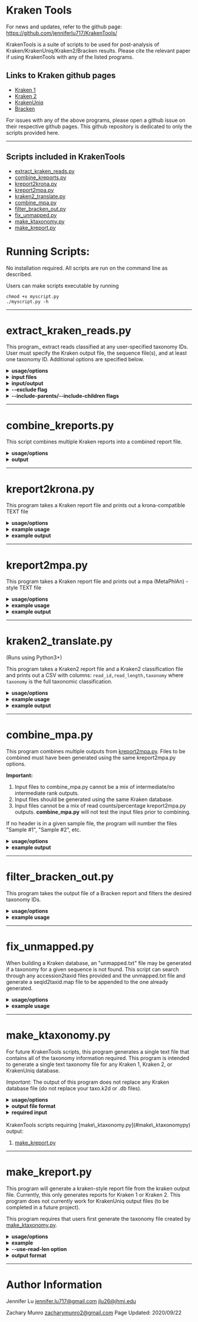# Kraken Tools
For news and updates, refer to the github page: https://github.com/jenniferlu717/KrakenTools/

KrakenTools is a suite of scripts to be used for post-analysis of
Kraken/KrakenUniq/Kraken2/Bracken results. Please cite the relevant paper
if using KrakenTools with any of the listed programs.

## Links to Kraken github pages
- [Kraken 1](https://github.com/DerrickWood/kraken)
- [Kraken 2](https://github.com/DerrickWood/kraken2)
- [KrakenUniq](https://github.com/fbreitwieser/krakenuniq)
- [Bracken](https://github.com/jenniferlu717/Bracken)

For issues with any of the above programs,
please open a github issue on their respective github pages.
This github repository is dedicated to only the scripts provided here.

---------------------------------------------------------
## Scripts included in KrakenTools
- [extract\_kraken\_reads.py](#extract\_kraken\_readspy)
- [combine\_kreports.py](#combine\_kreportspy)
- [kreport2krona.py](#kreport2kronapy)
- [kreport2mpa.py](#kreport2mpapy)
- [kraken2\_translate.py](#kraken2\_translatepy)
- [combine\_mpa.py](#combine\_mpapy)
- [filter\_bracken\_out.py](#filter\_bracken\_outpy)
- [fix\_unmapped.py](#fix\_unmappedpy)
- [make\_ktaxonomy.py](#make\_ktaxonomypy)
- [make\_kreport.py](#make\_kreportpy)

# Running Scripts:
No installation required.
All scripts are run on the command line as described.

Users can make scripts executable by running

    chmod +x myscript.py
    ./myscript.py -h

---------------------------------------------------------
# extract\_kraken\_reads.py

This program_ extract reads classified at any user-specified taxonomy IDs. User
must specify the Kraken output file, the sequence file(s), and at least one
taxonomy ID. Additional options are specified below.

<details>
    <summary>
        <b>usage/options</b>
    </summary>

`python extract_kraken_reads.py`
*   `-k, --kraken MYFILE.KRAKEN.............`Kraken output file
*   `-s, -s1, -1, -U SEQUENCE.FILE..........`FASTA/FASTQ sequence file (may be gzipped)
*   `-s2, -2 SEQUENCE2.FILE.................`FASTA/FASTQ sequence file (for paired reads, may be gzipped)
*   `-o, --output2 OUTPUT.FASTA.............`output FASTA/Q file with extracted seqs
*   `-t, --taxid TID TID2 etc...............`list of taxonomy IDs to extract (separated by spaces)

Optional:
*   `-o2, --output2 OUTPUT.FASTA.............`second output FASTA/Q file with extracted seqs (for paired reads)
*   `--fastq-output..........................`Instead of producing FASTA files, print FASTQ files (requires FASTQ input)
*   `--exclude...............................`Instead of finding reads matching specified taxids, finds reads NOT matching specified taxids.
*   `-r, --report MYFILE.KREPORT.............`Kraken report file (required if specifying --include-children or --include-parents)
*   `--include-children......................`include reads classified at more specific levels than specified taxonomy ID levels.
*   `--include-parents.......................`include reads classified at all taxonomy levels between root and the specified taxonomy ID levels.
*   `--max #.................................`maximum number of reads to save.
*   `--append................................`if output file exists, appends reads
*   `--noappend..............................`[default] rewrites existing output file

</details>

<details>
    <summary>
        <b>input files</b>
    </summary>

Input sequence files must be either FASTQ or FASTA files. Input files
can be gzipped or not. The program will automatically detect whether
the file is gzipped and whether it is FASTQ or FASTA formatted based on
the first character in the file (">" for FASTA, "@" for FASTQ)

</details>

<details>
    <summary>
        <b>input/output</b>
    </summary>

Users that ran Kraken using paired reads should input both read files into
extract\_kraken\_reads.py as follows:

    extract_kraken_reads.py -k myfile.kraken -s1 read1.fq -s2 reads2.fq

Given paired reads, the script requires users to provide two output file
names to contain extracted reads:

    extract_kraken_reads.py -k myfile.kraken -s1 read1.fq -s2 reads2.fq -o extracted1.fq -o2 extracted2.fq

The delimiter (`--delimiter` or `-d`) option has been removed.

    `extract_kraken_reads.py -k myfile.kraken ... -o reads_S1.fa -o2 reads_s2.fa
</details>

<details>
    <summary>
        <b>--exclude flag</b>
    </summary>

By default, reads classified at specified taxonomy IDs will be extracted (and any taxids selected using `--include-parents`/`--include-children`. However, specifying `--exclude` will cause the reads NOT classified at any specified taxonomy IDs.

For example:
1. `extract_kraken_reads.py -k myfile.kraken ... --taxid 9606 --exclude` ==> extract all reads NOT classified as Human (taxid 9606).
2. `extract_kraken_reads.py -k myfile.kraken ... --taxid 2 --exclude --include-children` ==> extract all reads NOT classified as Bacteria (taxid 2) or any classification in the Bacteria subtree.
3. `extract_kraken_reads.py -k myfile.kraken ... --taxid 9606 --exclude --include-parents` ==> extract all reads NOT classified as Human or any classification in the direct ancestry of Human (e.g. will exclude reads classified at the Primate, Chordata, or Eukaryota levels).
</details>

<details>
    <summary>
        <b>--include-parents/--include-children flags</b>
    </summary>

By default, only reads classified exactly at the specified taxonomy IDs
will be extracted. Options --include-children and --include parents can be
used to extract reads classified within the same lineage as a specified
taxonomy ID. For example, given a Kraken report containing the following:

        [%]     [reads] [lreads][lvl]   [tid]       [name]
        100     1000    0       R       1           root
        100     1000    0       R1      131567        cellular organisms
        100     1000    50      D       2               Bacteria
        0.95    950     0       P       1224              Proteobacteria
        0.95    950     0       C       1236                Gammaproteobacteria
        0.95    950     0       O       91347                 Enterobacterales
        0.95    950     0       F       543                     Enterobacteriaceae
        0.95    950     0       G       561                       Escherichia
        0.95    950     850     S       562                         Escherichia coli
        0.05    50      50      S1      498388                        Escherichia coli C
        0.05    50      50      S1      316401                        Escherichia coli ETEC


1.  `extract_kraken_reads.py  [options] -t 562` ==> 850 reads classified as _E. coli_ will be extracted
2.  `extract_kraken_reads.py  [options] -t 562 --include-parents` ==> 900 reads classified as _E. coli_ or Bacteria will be extracted
3.  `extract_kraken_reads.py  [options] -t 562 --include-children` ==> 950 reads classified as _E. coli_, _E. coli C_, or _E. coli ETEC_ will be extracted
4.  `extract_kraken_reads.py  [options] -t 498388` ==> 50 reads classified as _E. coli C_ will be extracted
5.  `extract_kraken_reads.py  [options] -t 498388 --include-parents` ==> 950 reads classified as _E. coli C_, _E. coli_, or Bacteria will be extracted
6.  `extract_kraken_reads.py  [options] -t 1 --include-children` ==> All classified reads will be extracted
</details>

---------------------------------------------------------
# combine\_kreports.py

This script combines multiple Kraken reports into a combined report file.

<details>
    <summary>
        <b>usage/options</b>
    </summary>

`python complete_kreports.py`
*    `-r 1.KREPORT 2.KREPORT........................`Kraken-style reports to combine
*    `-o COMBINED.KREPORT...........................`Output file

Optional:
*   `--display-headers..............................`include headers describing the samples and columns [all headers start with #]
*   `--no-headers...................................`do not include headers in output
*   `--sample-names.................................`give abbreviated names for each sample [default: S1, S2, ... etc]
*   `--only-combined................................`output uses exact same columns as a single Kraken-style report file. Only total numbers for read counts and percentages will be used. Reads from individual reports will not be included.
</details>

<details>
    <summary>
        <b>output</b>
    </summary>

Percentage is only reported for the summed read counts, not for each individual sample.

The output file therefore contains the following tab-delimited columns:
*    `perc............`percentage of total reads rooted at this clade
*    `tot_all ........`total reads rooted at this clade (including reads at more specific clades)
*    `tot_lvl.........`total reads at this clade  (not including reads at more specific clades)
*    `1_all...........`reads from Sample 1 rooted at this clade
*    `1_lvl...........`reads from Sample 1 at this clade
*    `2_all...........`""
*    `2_lvl...........`""
*    etc..
*    `lvl_type........`Clade level type (R, D, P, C, O, F, G, S....)
*    `taxid...........`taxonomy ID of this clade
*    `name............`name of this clade

</details>

---------------------------------------------------------
# kreport2krona.py

This program takes a Kraken report file and prints out a krona-compatible TEXT file

<details>
    <summary>
        <b>usage/options</b>
    </summary>

`python kreport2krona.py`
*    `-r/--report MYFILE.KREPORT........`Kraken report file
*    `-o/--output MYFILE.KRONA..........`Output Krona text file

Optional:
*    `--no-intermediate-ranks...........`[default]only output standard levels [D,P,C,O,F,G,S]
*    `--intermediate-ranks..............`include non-standard levels

</details>

<details>
    <summary>
        <b>example usage</b>
    </summary>

    kraken2 --db KRAKEN2DB --threads THREADNUM --report MYSAMPLE.KREPORT \
        --paired SAMPLE_1.FASTA SAMPLE_2.FASTA > MYSAMPLE.KRAKEN2
    python kreport2krona.py -r MYSAMPLE.KREPORT -o MYSAMPLE.krona
    ktImportText MYSAMPLE.krona -o MYSAMPLE.krona.html

Krona information: see https://github.com/marbl/Krona.
</details>

<details>
    <summary>
        <b>example output</b>
    </summary>

`--no-intermediate-ranks`

        6298        Unclassified
        8           k__Bacteria
        4           k__Bacteria     p_Proteobacteria
        6           k__Bacteria     p_Proteobacteria    c__Gammaproteobacteria
        ...


`--intermediate-ranks`

        6298        Unclassified
        79          x__root
        0           x__root     x__cellular_organisms
        8           x__root     x__cellular organisms   k__Bacteria
        4           x__root     x__cellular organisms   k__Bacteria     p__Proteobacteria
        6           x__root     x__cellular organisms   k__Bacteria     p__Proteobacteria   c__Gammaproteobacteria
        ....
</details>

---------------------------------------------------------
# kreport2mpa.py
This program takes a Kraken report file and prints out a mpa (MetaPhlAn) -style TEXT file

<details>
    <summary>
        <b>usage/options</b>
    </summary>

`python kreport2mpa.py`
*    `-r/--report MYFILE.KREPORT........`Kraken report file
*    `-o/--output MYFILE.MPA.TXT........`Output MPA-STYLE text file

Optional:
*    `--display-header..................`display header line (#Classification, MYFILE.KREPORT) [default: no header]
*    `--no-intermediate-ranks...........`[default] only output standard levels [D,P,C,O,F,G,S]
*    `--intermediate-ranks..............`include non-standard levels
*    `--read-count......................`[default] use read count for output
*    `--percentages.....................`use percentage of total reads for output
</details>

<details>
    <summary>
        <b>example usage</b>
    </summary>

    kraken2 --db KRAKEN2DB --threads THREADNUM --report MYSAMPLE.KREPORT \
        --paired SAMPLE_1.FASTA SAMPLE_2.FASTA > MYSAMPLE.KRAKEN2
    python kreport2mpa.py -r MYSAMPLE.KREPORT -o MYSAMPLE.MPA.TXT
</details>

<details>
    <summary>
        <b>example output</b>
    </summary>

The output will contain one tab character inbetween the classification and the read count.

`--no-intermediate-ranks/--read-count`

        #Classification                                           SAMPLE.KREPORT
        k__Bacteria                                               36569
        k__Bacteria|p__Proteobacteria                             21001
        k__Bacteria|p__Proteobacteria|c__Gammaproteobacteria      11648
        ...

`--intermediate-ranks/--read-count`

        #Classification                                           SAMPLE.KREPORT
        x__cellular_organisms                                     38462
        x__cellular_organisms|k__Bacteria                         36569
        x__cellular_organisms|k__Bacteria|p__Proteobacteria       21001
        ...
</details>

---------------------------------------------------------
# kraken2\_translate.py

(Runs using Python3+)

This program takes a Kraken2 report file and a Kraken2 classification file and prints out a CSV with columns: `read_id,read_length,taxonomy` where `taxonomy` is the full taxonomic classification.

<details>
    <summary>
        <b>usage/options</b>
    </summary>

`python3 kraken2_translate.py`
*    `--report KRAKEN2_REPORT........` (Kraken2 report file)
*    `--classification KRAKEN2_CLASSIFICATION........` (Kraken2 classification file)
*    `--output OUTPUT_FILE.CSV........` (output CSV file)

Optional:
*    `--mpa-format..................` (only use MPA taxons in taxonomic classifications)
</details>

<details>
    <summary>
        <b>example usage</b>
    </summary>

    kraken2 --db KRAKEN2DB --threads THREADNUM --report KRAKEN2_REPORT  > KRAKEN2_CLASSIFICATION

    python3 kraken2_translate.py --report KRAKEN2_REPORT --classification KRAKEN2_CLASSIFICATION \
    --output OUTPUT_FILE.CSV
</details>

<details>
    <summary>
        <b>example output</b>
    </summary>

The output will be a CSV file containg one row for each read run through kraken2:
`(default)`
```
read_id,read_length,taxonomy
07cff6a3-1159-4a01-9420-de7279c5be4c,4574,R__root|R1__cellular organisms|D__Bacteria|D1__Terrabacteria group|D2__Cyanobacteria/Melainabacteria group|P__Proteobacteria|C__Gammaproteobacteria|O__Enterobacterales|F__Enterobacteriaceae|G__Enterobacter|G1__Enterobacter cloacae complex|S__Enterobacter hormaechei
dd1ce87d-0fbd-4c94-b73f-e62b8d705afd,1492,R__root|R1__cellular organisms|D__Bacteria|D1__Terrabacteria group|P__Firmicutes|C__Bacilli|O__Bacillales|F__Staphylococcaceae|G__Staphylococcus|S__Staphylococcus pseudintermedius
abc617d2-93fd-47a2-8257-6cd300594278,2499,unclassified
```

`--mpa-format`
```
read_id,read_length,taxonomy
07cff6a3-1159-4a01-9420-de7279c5be4c,4574,R__root|D__Bacteria|P__Proteobacteria|C__Gammaproteobacteria|O__Enterobacterales|F__Enterobacteriaceae|G__Enterobacter|S__Enterobacter hormaechei
dd1ce87d-0fbd-4c94-b73f-e62b8d705afd,1492,R__root|D__Bacteria|P__Firmicutes|C__Bacilli|O__Bacillales|F__Staphylococcaceae|G__Staphylococcus|S__Staphylococcus pseudintermedius
abc617d2-93fd-47a2-8257-6cd300594278,2499,unclassified
```
</details>

---------------------------------------------------------
# combine\_mpa.py

This program combines multiple outputs from [kreport2mpa.py](#kreport2mpapy).
Files to be combined must have been generated using the same kreport2mpa.py options.

**Important:**
1. Input files to combine\_mpa.py cannot be a mix of intermediate/no intermediate rank outputs.
2. Input files should be generated using the same Kraken database.
3. Input files cannot be a mix of read counts/percentage kreport2mpa.py outputs.
**combine**\_**mpa.py** will not test the input files prior to combining.

If no header is in a given sample file, the program will number the files "Sample #1", "Sample #2", etc.


<details>
    <summary>
        <b>usage/options</b>
    </summary>

`python combine_mpa.py`
*    `-i/--input MYFILE1.MPA MYFILE2.MPA.......`Multiple MPA-STYLE text files (separated by spaces)
*    `-o/--output MYFILE.COMBINED.MPA..........`Output MPA-STYLE text file

</details>

<details>
    <summary>
        <b>example output</b>
    </summary>

        #Classification                                           Sample #1    Sample #2
        k__Bacteria                                               36569         20034
        k__Bacteria|p__Proteobacteria                             21001         18023
        k__Bacteria|p__Proteobacteria|c__Gammaproteobacteria      11648         15000
</details>


---------------------------------------------------------
# filter\_bracken\_out.py

This program takes the output file of a Bracken report and filters the desired taxonomy IDs.

<details>
    <summary>
        <b>usage/options</b>
    </summary>

`python filter_bracken_out.py`
*   `-i/--input MYFILE.BRACKEN..........`Bracken output file
*   `-o/--output MYFILE.BRACKEN_NEW.....`Bracken-style output file with filtered taxids
*   `--include TID TID2.................`taxonomy IDs to include in output file [space-delimited]
*   `--exclude TID TID2.................`taxonomy IDs to exclude in output file [space-delimited]

User should specify either taxonomy IDs with `--include` or `--exclude`. If
both are specified, taxonomy IDs should not be in both lists and only
taxonomies to include will be evaluated.

When specifying the --include flag, only lines for the included taxonomy
IDs will be extracted to the filtered output file. The percentages in the
filtered file will be re-calculated so the total percentage in the output
file will sum to 100%.

When specifying the --exclude flag alone, all lines in the Bracken file
will be preserved EXCEPT for the lines matching taxonomy IDs provided.
</details>

<details>
    <summary>
        <b>example usage</b>
    </summary>

This program can be useful for isolating a subset of species to
better understand the distribution of those particular species in the sample.

For example:

* `python filter_bracken_out.py [options] --include 1764 1769 1773 1781
  39689` will allow users to get the relative percentages of
  _Mycobacterium avium, marinum, tuberculosis, leprae, and gallinarum_ in their samples.

In other cases, users may want to focus on the distribution of all species
that are NOT the host species in a given sample. This program can then
recalculate percentage distributions for species when excluding reads for
the host.

For example, given this output:

        name                     tax_id      tax_lvl     kraken....  added...   new.... fraction...
        Homo sapiens             9606        S           ...         ....       999000  0.999000
        Streptococcus pyogenes   1314        S           ...         ....       10      0.000001
        Streptococcus agalactiae 1311        S           ...         ....       5       0.000000
        Streptococcus pneumoniae 1313        S           ...         ....       3       0.000000
        Bordetella pertussis     520         S           ...         ....       20      0.000002
        ...

Users may not be interested in the 999,000 reads that are host DNA, but
would rather know the percentage of non-host reads for each of the non-host
species.  Using `python filter_bracken_out.py [options] --exclude 9606`
allows better resolution of the non-host species, allowing each of the
fraction of reads to be recalculated out of 1,000 instead of 1,000,000
reads in the above example. The output would then be:

        name                     tax_id      tax_lvl     kraken....  added...   new.... fraction...
        Streptococcus pyogenes   1314        S           ...         ....       10      0.01000
        Streptococcus agalactiae 1311        S           ...         ....       5       0.05000
        Streptococcus pneumoniae 1313        S           ...         ....       3       0.03000
        Bordetella pertussis     520         S           ...         ....       200     0.20000
        ...
</details>

---------------------------------------------------------
# fix\_unmapped.py
When building a Kraken database, an "unmapped.txt" file may be generated if a
taxonomy for a given sequence is not found. This script can search through
any accession2taxid files provided and the unmapped.txt file and generate a
seqid2taxid.map file to be appended to the one already generated.

<details>
    <summary>
        <b>usage/options</b>
    </summary>

`python fix_unmapped.py`
*    `-i/--input unmapped.txt...........`Any file containing accession IDs to map
*    `--accession2taxid REF_FILES.......`Any tab-delimited file with 4 columns, accessions = column 1, taxonomy IDs = column 3
*    `-o/--output OUT_FILE..............`Output tab-delimited file with 2 columns: accessions and taxids

Optional:
*    `-r/--remaining....................`file containing any unmapped accession IDs after search [default: `still_unmapped.txt`]

</details>

<details>
    <summary>
        <b>example usage</b>
    </summary>

    rm *.k2d
    mv seqid2taxid.map seqid2taxid_1.map
    python fix_unmapped -i unmapped.txt --accession2taxid taxonomy/*accession2taxid -o seqid2taxid_temp.map
    cat seqid2taxid_1.map seqid2taxid_temp.map
    kraken2-build --build --db . --threads 4

</details>

---------------------------------------------------------
# make\_ktaxonomy.py
For future KrakenTools scripts, this program generates a single text file
that contains all of the taxonomy information required. This program is intended to
generate a single text taxonomy file for any Kraken 1, Kraken 2, or KrakenUniq database.

*Important:* The output of this program does not replace any Kraken database file
(do not replace your taxo.k2d or .db files).

<details>
    <summary>
        <b>usage/options</b>
    </summary>

`python make_ktaxonomy.py`
*   `--nodes taxonomy/nodes.dmp...........`nodes.dmp file in Kraken DB taxonomy/ folder
*   `--names taxonomy/names.dmp...........`names.dmp file in Kraken DB taxonomy/ folder
*   `--seqid2taxid seqid2taxid.map........`seqid2taxid.map file generated by kraken-build/kraken2-build/krakenuniq-build when building the database. This is a 2-column tab-delimited file containing sequence IDs and taxonomy IDs.
*   `-o/--output OUT_FILE.................`Output text file. More details below

The program will inform users if a taxonomy ID is listed in the `seqid2taxid.map`
file but not in either the `nodes.dmp` or the `names.dmp` files.
</details>

<details>
    <summary>
        <b>output file format</b>
    </summary>

The output file is similar to the nodes.dmp/names.dmp file format, but not identical.
Each of the following columns is separated by a tab-vertical line-tab (e.g. `\t|\t`).

1. taxonomy ID
2. parent taxonomy ID
3. rank type (R = root, D = domain/superkingdom, P = phylum, etc.)
4. level number (distance from root)
5. name

For ranks outside of the traditional taxonomy ranks (R, D, P, C, O, F, G, S),
the rank type will be assigned based on the closest parent, with a number to specify
distance from that parent. For example, the strains will be labeled with `S1` while
ranks inbetween Genus and Species will be labeled with `G1, G2, etc`.

Currently, names for each node are selected based on the first name listed in
the `names.dmp` file or the name designated as `scientific name`.
`scientific names` will be preferred over all others.

</details>

<details>
    <summary>
        <b>required input</b>
    </summary>

1. taxonomy/nodes.dmp
2. taxonomy/names.dmp
3. seqid2taxid.map

</details>


<br>
KrakenTools scripts requiring [make\_ktaxonomy.py](#make\_ktaxonomypy) output:

1. [make\_kreport.py](#make\_kreportpy)

---------------------------------------------------------
# make\_kreport.py
This program will generate a kraken-style report file from the kraken output file.
Currently, this only generates reports for Kraken 1 or Kraken 2. This program
does not currently work for KrakenUniq output files (to be completed in a future project).

This program requires that users first generate the taxonomy file
created by [make\_ktaxonomy.py](#make\ktaxonomypy).

<details>
    <summary>
        <b>usage/options</b>
    </summary>

`python make_kreport.py`
*   `-i/-k/--input KRAKEN_FILE........`default Kraken output file (5 tab-delimited columns, taxid in third column)
*   `-t/--taxonomy TAXONOMY_FILE......`output from make\_ktaxonomy.py
*   `-o/--output REPORT_FILE..........`output Kraken report file (6 tab-delimited columns)

Optional
*   `--use-read-len...................`make report using summed read lengths instead of read counts
</details>

<details>
    <summary>
        <b>example</b>
    </summary>

Given a Kraken 2 database `KRAKENDB/` and sample file `EXAMPLE_READS.fq`,
the following commands can be used to generate a Kraken report file
with this script.

    python make_ktaxonomy.py --nodes KRAKENDB/taxonomy/nodes.dmp --names KRAKENDB/taxonomy/names.dmp --seqid2taxid KRAKENDB/seqid2taxid.map -o KRAKENDB/mydb_taxonomy.txt
    kraken2 --db KRAKENDB --threads 4 EXAMPLE_READS.fq > EXAMPLE.kraken2
    python make_kreport.py -i EXAMPLE.kraken2 -t KRAKENDB/mydb_taxonomy.txt -o EXAMPLE.kreport2
</details>

<details>
    <summary>
        <b>--use-read-len option</b>
    </summary>

By default, the output Kraken report will list read counts for each taxonomy ID. However,
if all read lengths are not the same, users can add the `--use-read-len` option, which will
result in reporting summed read lengths for each taxon.

</details>

<details>
    <summary>
        <b>output format</b>
    </summary>

The output format for kreport.py is identical to the format generated by
`kraken-report` or the `--report` switch with `kraken2`. The output
file contains 6 tab-delimited columns as follows:

1. Percentage of total reads
2. Reads classified within sub-tree
3. Reads classified at this specific node (reads cannot be more specifically classified)
4. Level type (R = root, K = kingdom, P = phylum, etc)
5. Taxonomy ID
6. Name (preceeded by spaces to indicate distance from root)
</details>

---------------------------------------------------------
# Author Information
Jennifer Lu
jennifer.lu717@gmail.com
jlu26@jhmi.edu

Zachary Munro
zacharymunro2@gmail.com
Page Updated: 2020/09/22
